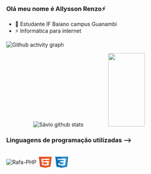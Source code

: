 ### Olá meu nome é Allysson Renzo⚡ 

- 🔭 Estudante IF Baiano campus Guanambi
- ⚡ Informática para internet 

![Github activity graph](https://github-readme-activity-graph.cyclic.app/graph?username=Allyssonrenzo&theme=gotham)

<div align="center">  
  <img width="49%" height="195px" src="https://github-readme-stats.vercel.app/api?username=Allyssonrenzo&show_icons=true&count_private=true&hide_border=true&title_color=00bfbf&icon_color=00bfbf&text_color=c9d1d9&bg_color=0d1117" alt="Sávio github stats" /> 
  <img width="44%" height="195px" src="https://github-readme-stats.vercel.app/api/top-langs/?username=Allyssonrenzo&layout=compact&hide_border=true&title_color=00bfbf&text_color=00bfbf&bg_color=0d1117" />
</div>

### Linguagens de programação utilizadas --> 
<div style="display: inline_block"><br>
 <img align="center" alt="Rafa-PHP" height="30" width="40" src="https://cdn.jsdelivr.net/gh/devicons/devicon/icons/php/php-original.svg">
  <img align="center" alt="Rafa-HTML" height="30" width="40" src="https://raw.githubusercontent.com/devicons/devicon/master/icons/html5/html5-original.svg">
  <img align="center" alt="Rafa-CSS" height="30" width="40" src="https://raw.githubusercontent.com/devicons/devicon/master/icons/css3/css3-original.svg">
</div>
